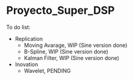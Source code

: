 # Proyecto_Super_DSP

To do list:
- Replication
    * Moving Avarage, WIP (Sine version done)
    * B-Spline,       WIP (Sine version done)
    * Kalman Filter,  WIP (Sine version done)
- Inovation
    * Wavelet,        PENDING